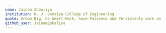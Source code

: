 ```yaml
---
name: Jainam Zobaliya
institution: K. J. Somaiya College of Engineering
quote: Dream Big, do Smart-Work, have Patience and Persistenly work on GOALS and leave the end result on our KARMA.
github_user: JainamZobaliya
---
```

